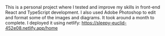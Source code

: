 This is a personal project where I tested and improve my skills in front-end React and TypeScript development. I also used Adobe Photoshop to edit and format some of the images and diagrams. 
It took around a month to complete. I deployed it using netlify: https://sleepy-euclid-452e08.netlify.app/home
